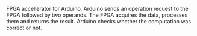 FPGA accellerator for Arduino.
Arduino sends an operation request to the FPGA followed by two operands.
The FPGA acquires the data, processes them and returns the result.
Arduino checks whether the computation was correct or not.
